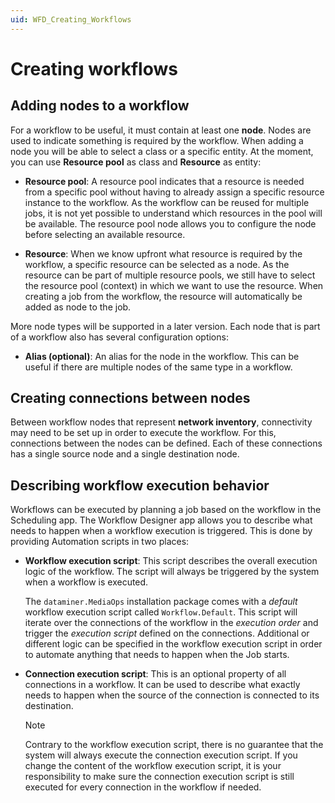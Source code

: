 ```yaml
---
uid: WFD_Creating_Workflows
---
```


# Creating workflows

## Adding nodes to a workflow

For a workflow to be useful, it must contain at least one **node**. Nodes are used to indicate something is required by the workflow. When adding a node you will be able to select a class or a specific entity. At the moment, you can use **Resource pool** as class and **Resource** as entity:

- **Resource pool**: A resource pool indicates that a resource is needed from a specific pool without having to already assign a specific resource instance to the workflow. As the workflow can be reused for multiple jobs, it is not yet possible to understand which resources in the pool will be available. The resource pool node allows you to configure the node before selecting an available resource.

- **Resource**: When we know upfront what resource is required by the workflow, a specific resource can be selected as a node. As the resource can be part of multiple resource pools, we still have to select the resource pool (context) in which we want to use the resource. When creating a job from the workflow, the resource will automatically be added as node to the job.

More node types will be supported in a later version. Each node that is part of a workflow also has several configuration options:

- **Alias (optional)**: An alias for the node in the workflow. This can be useful if there are multiple nodes of the same type in a workflow.

## Creating connections between nodes

Between workflow nodes that represent **network inventory**, connectivity may need to be set up in order to execute the workflow. For this, connections between the nodes can be defined. Each of these connections has a single source node and a single destination node.

## Describing workflow execution behavior

Workflows can be executed by planning a job based on the workflow in the Scheduling app. The Workflow Designer app allows you to describe what needs to happen when a workflow execution is triggered. This is done by providing Automation scripts in two places:

- **Workflow execution script**: This script describes the overall execution logic of the workflow. The script will always be triggered by the system when a workflow is executed.

  The `dataminer.MediaOps` installation package comes with a *default* workflow execution script called `Workflow.Default`. This script will iterate over the connections of the workflow in the *execution order* and trigger the *execution script* defined on the connections. Additional or different logic can be specified in the workflow execution script in order to automate anything that needs to happen when the Job starts.

- **Connection execution script**: This is an optional property of all connections in a workflow. It can be used to describe what exactly needs to happen when the source of the connection is connected to its destination.

  > [!NOTE]
  > Contrary to the workflow execution script, there is no guarantee that the system will always execute the connection execution script. If you change the content of the workflow execution script, it is your responsibility to make sure the connection execution script is still executed for every connection in the workflow if needed.
